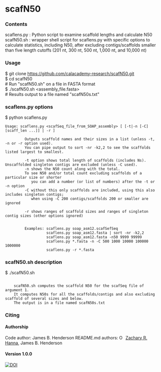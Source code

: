 # scafN50

### Contents
scaflens.py : Python script to examine scaffold lengths and calculate N50  
scafN50.sh : wrapper shell script for scaflens.py with specific options to calculate statistics, including N50, after excluding contigs/scaffolds smaller than five length cutoffs (201 nt, 300 nt, 500 nt, 1,000 nt, and 10,000 nt)  

### Usage
$ git clone https://github.com/calacademy-research/scafN50.git  
$ cd scafN50  
\# Run "scafN50.sh" on a file in FASTA format  
$ ./scafN50.sh \<assembly_file.fasta\>  
\# Results output to a file named "scafN50s.txt"  

### scaflens.py options
$ python scaflens.py  
```
Usage: scaflens.py <scafSeq_file_from_SOAP_assembly> [ [-t|-n [-C] [scaff_len ...]] | -r ]

         Outputs scaffold names and their sizes in a list (unless -t, -n or -r option used).
         You can pipe output to sort -nr -k2,2 to see the scaffolds listed largest to smallest.

         -t option shows total length of scaffolds (includes Ns). Unscaffolded singleton contigs are excluded (unless -C used).
         -n shows the N50 count along with the total.
         To see N50 and/or total count excluding scaffolds of a particular size or shorter
            you can add a number (or list of numbers) after the -t or -n option
         -C without this only scaffolds are included, using this also includes singleton contigs;
            when using -C 200 contigs/scaffolds 200 or smaller are ignored

         -r shows ranges of scaffold sizes and ranges of singleton contig sizes (other options ignored)


         Examples: scaflens.py soap_asm12.scafSefSeq
                   scaflens.py soap_asm12.fasta | sort -nr -k2,2
                   scaflens.py soap_asm12.fasta -n50 9999 99999
                   scaflens.py *.fasta -n -C 500 1000 10000 100000 1000000
                   scaflens.py -r *.fasta
```

### scafN50.sh description
$ ./scafN50.sh  
```

    scafN50.sh computes the scaffold N50 for the scafSeq file of argument 1.
    It computes N50s for all the scaffolds/contigs and also excluding scaffold of several sizes and below.
    The output is in a file named scafN50s.txt

```

### Citing

#### Authorship
Code author: James B. Henderson
README.md authors: <a href="https://orcid.org/0000-0002-0210-7261" target="orcid.widget" rel="noopener noreferrer" style="vertical-align:top;"><img src="https://orcid.org/sites/default/files/images/orcid_16x16.png" style="width:1em;margin-right:.5em;" alt="ORCID iD icon">Zachary R. Hanna</a>, James B. Henderson  

#### Version 1.0.0
[![DOI](https://zenodo.org/badge/66877550.svg)](https://zenodo.org/badge/latestdoi/66877550)
